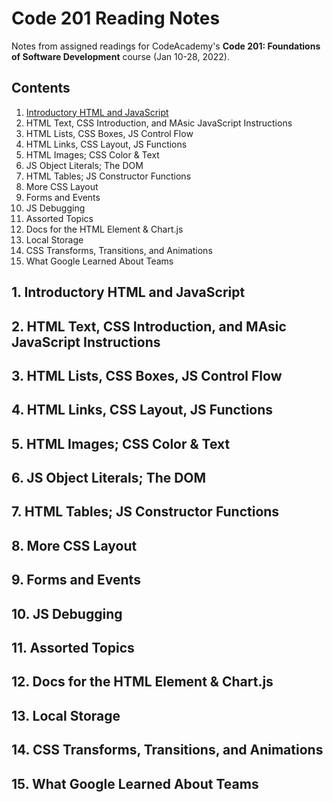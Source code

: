 # Code 201 Reading Notes

Notes from assigned readings for CodeAcademy's **Code 201: Foundations of Software Development** course (Jan 10-28, 2022).

## Contents

1. [Introductory HTML and JavaScript](reading-notes#1-introductory-html-and-javascript)
2. HTML Text, CSS Introduction, and MAsic JavaScript Instructions
3. HTML Lists, CSS Boxes, JS Control Flow
4. HTML Links, CSS Layout, JS Functions
5. HTML Images; CSS Color & Text
6. JS Object Literals; The DOM
7. HTML Tables; JS Constructor Functions
8. More CSS Layout
9. Forms and Events
10. JS Debugging
11. Assorted Topics
12. Docs for the HTML <canvas> Element & Chart.js
13. Local Storage
14. CSS Transforms, Transitions, and Animations
15. What Google Learned About Teams

## 1. Introductory HTML and JavaScript

## 2. HTML Text, CSS Introduction, and MAsic JavaScript Instructions

## 3. HTML Lists, CSS Boxes, JS Control Flow

## 4. HTML Links, CSS Layout, JS Functions

## 5. HTML Images; CSS Color & Text

## 6. JS Object Literals; The DOM

## 7. HTML Tables; JS Constructor Functions

## 8. More CSS Layout

## 9. Forms and Events

## 10. JS Debugging

## 11. Assorted Topics

## 12. Docs for the HTML <canvas> Element & Chart.js

## 13. Local Storage

## 14. CSS Transforms, Transitions, and Animations

## 15. What Google Learned About Teams
